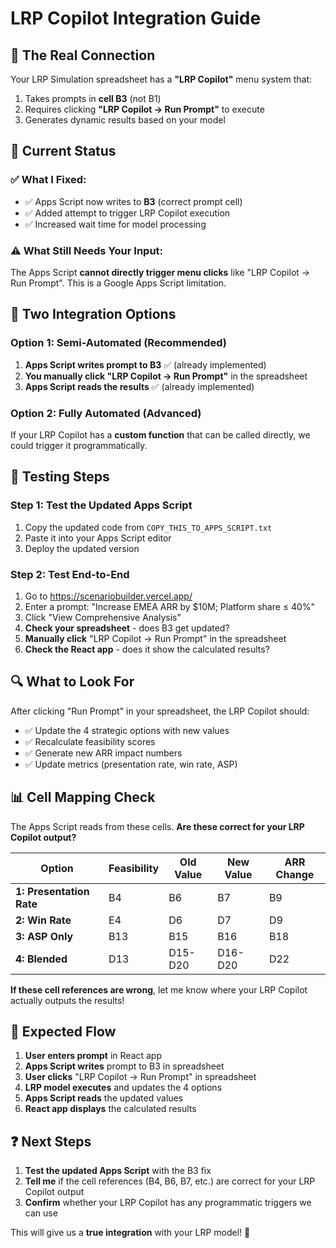 # LRP Copilot Integration Guide

## 🎯 **The Real Connection**

Your LRP Simulation spreadsheet has a **"LRP Copilot"** menu system that:
1. Takes prompts in **cell B3** (not B1)
2. Requires clicking **"LRP Copilot → Run Prompt"** to execute
3. Generates dynamic results based on your model

## 🔧 **Current Status**

### ✅ **What I Fixed:**
- ✅ Apps Script now writes to **B3** (correct prompt cell)
- ✅ Added attempt to trigger LRP Copilot execution
- ✅ Increased wait time for model processing

### ⚠️ **What Still Needs Your Input:**

The Apps Script **cannot directly trigger menu clicks** like "LRP Copilot → Run Prompt". This is a Google Apps Script limitation.

## 🚀 **Two Integration Options**

### **Option 1: Semi-Automated (Recommended)**
1. **Apps Script writes prompt to B3** ✅ (already implemented)
2. **You manually click "LRP Copilot → Run Prompt"** in the spreadsheet
3. **Apps Script reads the results** ✅ (already implemented)

### **Option 2: Fully Automated (Advanced)**
If your LRP Copilot has a **custom function** that can be called directly, we could trigger it programmatically.

## 🧪 **Testing Steps**

### **Step 1: Test the Updated Apps Script**
1. Copy the updated code from `COPY_THIS_TO_APPS_SCRIPT.txt`
2. Paste it into your Apps Script editor
3. Deploy the updated version

### **Step 2: Test End-to-End**
1. Go to https://scenariobuilder.vercel.app/
2. Enter a prompt: "Increase EMEA ARR by $10M; Platform share ≤ 40%"
3. Click "View Comprehensive Analysis"
4. **Check your spreadsheet** - does B3 get updated?
5. **Manually click** "LRP Copilot → Run Prompt" in the spreadsheet
6. **Check the React app** - does it show the calculated results?

## 🔍 **What to Look For**

After clicking "Run Prompt" in your spreadsheet, the LRP Copilot should:
- ✅ Update the 4 strategic options with new values
- ✅ Recalculate feasibility scores
- ✅ Generate new ARR impact numbers
- ✅ Update metrics (presentation rate, win rate, ASP)

## 📊 **Cell Mapping Check**

The Apps Script reads from these cells. **Are these correct for your LRP Copilot output?**

| Option | Feasibility | Old Value | New Value | ARR Change |
|--------|-------------|-----------|-----------|------------|
| **1: Presentation Rate** | B4 | B6 | B7 | B9 |
| **2: Win Rate** | E4 | D6 | D7 | D9 |
| **3: ASP Only** | B13 | B15 | B16 | B18 |
| **4: Blended** | D13 | D15-D20 | D16-D20 | D22 |

**If these cell references are wrong**, let me know where your LRP Copilot actually outputs the results!

## 🎉 **Expected Flow**

1. **User enters prompt** in React app
2. **Apps Script writes** prompt to B3 in spreadsheet
3. **User clicks** "LRP Copilot → Run Prompt" in spreadsheet
4. **LRP model executes** and updates the 4 options
5. **Apps Script reads** the updated values
6. **React app displays** the calculated results

## ❓ **Next Steps**

1. **Test the updated Apps Script** with the B3 fix
2. **Tell me** if the cell references (B4, B6, B7, etc.) are correct for your LRP Copilot output
3. **Confirm** whether your LRP Copilot has any programmatic triggers we can use

This will give us a **true integration** with your LRP model! 🚀
